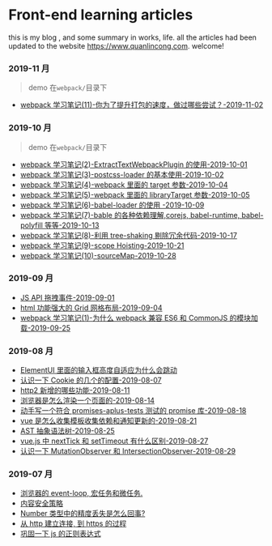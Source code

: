 # Front-end learning articles

this is my blog , and some summary in works, life.
all the articles had been updated to the website https://www.quanlincong.com. welcome!

### 2019-11 月

> demo 在`webpack/`目录下

- [webpack 学习笔记(11)-你为了提升打包的速度，做过哪些尝试？-2019-11-02](https://github.com/sevenCon/blog-github/issues/28)

### 2019-10 月

> demo 在`webpack/`目录下

- [webpack 学习笔记(2)-ExtractTextWebpackPlugin 的使用-2019-10-01](https://github.com/sevenCon/blog-github/issues/19)
- [webpack 学习笔记(3)-postcss-loader 的基本使用-2019-10-02](https://github.com/sevenCon/blog-github/issues/20)
- [webpack 学习笔记(4)-webpack 里面的 target 参数-2019-10-04](https://github.com/sevenCon/blog-github/issues/21)
- [webpack 学习笔记(5)-webpack 里面的 libraryTarget 参数-2019-10-05](https://github.com/sevenCon/blog-github/issues/22)
- [webpack 学习笔记(6)-babel-loader 的使用 -2019-10-09](https://github.com/sevenCon/blog-github/issues/23)
- [webpack 学习笔记(7)-bable 的各种依赖理解,corejs, babel-runtime, babel-polyfill 等等-2019-10-13](https://github.com/sevenCon/blog-github/issues/24)
- [webpack 学习笔记(8)-利用 tree-shaking 剔除冗余代码-2019-10-17](https://github.com/sevenCon/blog-github/issues/25)
- [webpack 学习笔记(9)-scope Hoisting-2019-10-21](https://github.com/sevenCon/blog-github/issues/26)
- [webpack 学习笔记(10)-sourceMap-2019-10-28](https://github.com/sevenCon/blog-github/issues/27)

### 2019-09 月

- [JS API 拖拽事件-2019-09-01](https://github.com/sevenCon/blog-github/issues/16)
- [html 功能强大的 Grid 网格布局-2019-09-04](https://github.com/sevenCon/blog-github/issues/17)
- [webpack 学习笔记(1)-为什么 webpack 兼容 ES6 和 CommonJS 的模块加载-2019-09-25](https://github.com/sevenCon/blog-github/issues/18)

### 2019-08 月

- [ElementUI 里面的输入框高度自适应为什么会跳动](https://github.com/sevenCon/blog-github/issues/7)
- [认识一下 Cookie 的几个的配置-2019-08-07](https://github.com/sevenCon/blog-github/issues/8)
- [http2 新增的哪些功能-2019-08-11](https://github.com/sevenCon/blog-github/issues/9)
- [浏览器是怎么渲染一个页面的-2019-08-14](https://github.com/sevenCon/blog-github/issues/10)
- [动手写一个符合 promises-aplus-tests 测试的 promise 库-2019-08-18](https://github.com/sevenCon/blog-github/issues/11)
- [vue 是怎么收集模板收集依赖和通知更新的-2019-08-21](https://github.com/sevenCon/blog-github/issues/12)
- [AST 抽象语法树-2019-08-25](https://github.com/sevenCon/blog-github/issues/13)
- [vue.js 中 nextTick 和 setTimeout 有什么区别-2019-08-27](https://github.com/sevenCon/blog-github/issues/14)
- [认识一下 MutationObserver 和 IntersectionObserver-2019-08-29](https://github.com/sevenCon/blog-github/issues/15)

### 2019-07 月

- [浏览器的 event-loop, 宏任务和微任务.](https://github.com/sevenCon/blog-github/issues/1)
- [内容安全策略](https://github.com/sevenCon/blog-github/issues/2)
- [Number 类型中的精度丢失是怎么回事?](https://github.com/sevenCon/blog-github/issues/3)
- [从 http 建立连接, 到 https 的过程](https://github.com/sevenCon/blog-github/issues/4)
- [巩固一下 js 的正则表达式](https://github.com/sevenCon/blog-github/issues/5)
